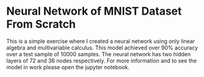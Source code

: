 # Neural Network of MNIST Dataset From Scratch
This is a simple exercise where I created a neural network using only linear algebra and multivariable calculus. This model achieved over 90% accuracy over a test sample of 10000 samples. The neural network has two hidden layers of 72 and 36 nodes respectively.
For more information and to see the model in work please open the jupyter notebook.

